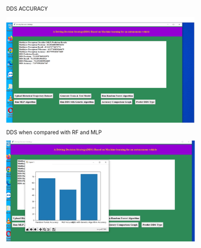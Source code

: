 DDS ACCURACY

![alt text](https://github.com/Junaid1851/Projects/blob/main/DDSaccuracy.png)





DDS when compared with RF and MLP

![alt text](https://github.com/Junaid1851/Projects/blob/main/DDScomparison.jpeg)
